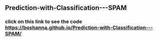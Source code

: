 ## Prediction-with-Classification---SPAM
### click on this link to see the code https://boshanna.github.io/Prediction-with-Classification---SPAM/ 
